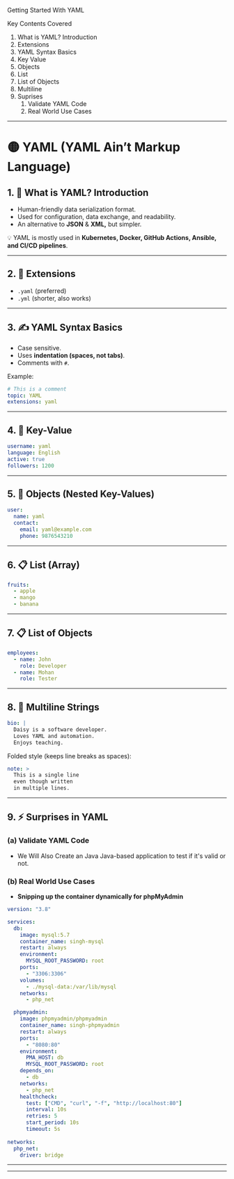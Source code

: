 Getting Started With YAML

Key Contents Covered 

1. What is YAML? Introduction
2. Extensions
3. YAML Syntax Basics
4. Key Value
5. Objects
6. List
7. List of Objects
8. Multiline
9. Suprises
    1. Validate YAML Code
    2. Real World Use Cases

---

# 🟡 YAML (YAML Ain’t Markup Language)

## 1. 📌 What is YAML? Introduction

- Human-friendly data serialization format.
- Used for configuration, data exchange, and readability.
- An alternative to **JSON** & **XML,** but simpler.

💡 YAML is mostly used in **Kubernetes, Docker, GitHub Actions, Ansible, and CI/CD pipelines**.

---

## 2. 📂 Extensions

- `.yaml` (preferred)
- `.yml` (shorter, also works)

---

## 3. ✍️ YAML Syntax Basics

- Case sensitive.
- Uses **indentation (spaces, not tabs)**.
- Comments with `#`.

Example:

```yaml
# This is a comment
topic: YAML
extensions: yaml

```

---

## 4. 🔑 Key-Value

```yaml
username: yaml
language: English
active: true
followers: 1200

```

---

## 5. 🧩 Objects (Nested Key-Values)

```yaml
user:
  name: yaml
  contact:
    email: yaml@example.com
    phone: 9876543210

```

---

## 6. 📋 List (Array)

```yaml
fruits:
  - apple
  - mango
  - banana

```

---

## 7. 📋 List of Objects

```yaml
employees:
  - name: John
    role: Developer
  - name: Mohan
    role: Tester

```

---

## 8. 📜 Multiline Strings

```yaml
bio: |
  Daisy is a software developer.
  Loves YAML and automation.
  Enjoys teaching.

```

Folded style (keeps line breaks as spaces):

```yaml
note: >
  This is a single line
  even though written
  in multiple lines.

```

---

## 9. ⚡ Surprises in YAML

### (a) Validate YAML Code

- We Will Also Create an Java Java-based application to test if it's valid or not.

### (b) Real World Use Cases

- **Snipping up the container dynamically for phpMyAdmin**

```yaml
version: "3.8"

services:
  db:
    image: mysql:5.7
    container_name: singh-mysql
    restart: always
    environment:
      MYSQL_ROOT_PASSWORD: root
    ports:
      - "3306:3306"
    volumes:
      - ./mysql-data:/var/lib/mysql
    networks:
      - php_net

  phpmyadmin:
    image: phpmyadmin/phpmyadmin
    container_name: singh-phpmyadmin
    restart: always
    ports:
      - "8080:80"
    environment:
      PMA_HOST: db
      MYSQL_ROOT_PASSWORD: root
    depends_on:
      - db
    networks:
      - php_net
    healthcheck:
      test: ["CMD", "curl", "-f", "http://localhost:80"]
      interval: 10s
      retries: 5
      start_period: 10s
      timeout: 5s
      
networks:
  php_net:
    driver: bridge
```

---

---